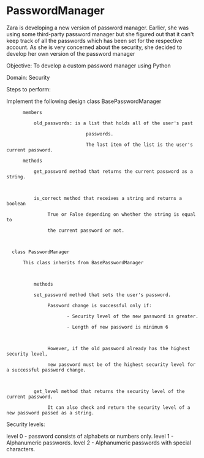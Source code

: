 # PasswordManager

Zara is developing a new version of password manager. Earlier, she was using some third-party password manager but she figured out that it can't keep track of all the passwords which has been set for the respective account. As she is very concerned about the security, she decided to develop her own version of the password manager

Objective: To develop a custom password manager using Python

Domain:  Security

Steps to perform:            

Implement the following design
      class BasePasswordManager

          members

              old_passwords: is a list that holds all of the user's past

                                 passwords.

                                 The last item of the list is the user's current password.

          methods

              get_password method that returns the current password as a string.



              is_correct method that receives a string and returns a boolean

                   True or False depending on whether the string is equal to

                   the current password or not.



      class PasswordManager

          This class inherits from BasePasswordManager



              methods

              set_password method that sets the user's password.

                   Password change is successful only if:

                          - Security level of the new password is greater.

                          - Length of new password is minimum 6



                   However, if the old password already has the highest security level,

                   new password must be of the highest security level for a successful password change.



              get_level method that returns the security level of the current password.

                   It can also check and return the security level of a new password passed as a string.

 

Security levels:

level 0 - password consists of alphabets or numbers only.
level 1 - Alphanumeric passwords.
level 2 - Alphanumeric passwords with special characters.
